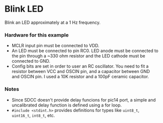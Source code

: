 Blink LED
=========

Blink an LED approximately at a 1 Hz frequency.

### Hardware for this example
 - MCLR input pin must be connected to VDD.
 - An LED must be connected to pin RC0. LED anode must be connected to the pin through a ~330 ohm resistor and the LED cathode must be connected to GND.
 - Config bits are set in order to user an RC oscillator. You need to fit a resistor between VCC and OSCIN pin, and a capacitor between GND and OSCIN pin. I used a 10K resistor and a 100pF ceramic capacitor.

### Notes
 - Since SDCC doesn't provide delay funcions for pic14 port, a simple and uncalibrated delay function is defined using a for loop.
 - `#include <stdint.h>` provides definitions for types like `uint8_t`, `uint16_t`, `int8_t`, etc.

